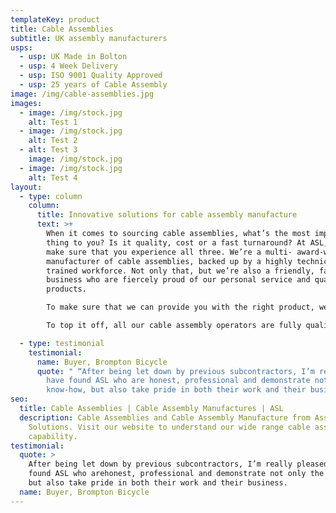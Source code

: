 ```yaml
---
templateKey: product
title: Cable Assemblies
subtitle: UK assembly manufacturers
usps:
  - usp: UK Made in Bolton
  - usp: 4 Week Delivery
  - usp: ISO 9001 Quality Approved
  - usp: 25 years of Cable Assembly
image: /img/cable-assemblies.jpg
images:
  - image: /img/stock.jpg
    alt: Test 1
  - image: /img/stock.jpg
    alt: Test 2
  - alt: Test 3
    image: /img/stock.jpg
  - image: /img/stock.jpg
    alt: Test 4
layout:
  - type: column
    column:
      title: Innovative solutions for cable assembly manufacture
      text: >+
        When it comes to sourcing cable assemblies, what’s the most important
        thing to you? Is it quality, cost or a fast turnaround? At ASL, we’ll
        make sure that you experience all three. We’re a multi- award-winning
        manufacturer of cable assemblies, backed up by a highly technically
        trained workforce. Not only that, but we’re also a friendly, family-run
        business who are fiercely proud of our personal service and quality
        products.

        To make sure that we can provide you with the right product, we believe in establishing truly personal relationships with our clients, so you know that you have people you trust on your side.

        To top it off, all our cable assembly operators are fully qualified to IPC A-620. This is the certification for the requirements and acceptance of cable assembly and wire loom assemblies.

  - type: testimonial
    testimonial:
      name: Buyer, Brompton Bicycle
      quote: " “After being let down by previous subcontractors, I’m really pleased to
        have found ASL who are honest, professional and demonstrate not only the
        know-how, but also take pride in both their work and their business.”"
seo:
  title: Cable Assemblies | Cable Assembly Manufactures | ASL
  description: Cable Assemblies and Cable Assembly Manufacture from Assembly
    Solutions. Visit our website to understand our wide range cable assembly
    capability.
testimonial:
  quote: >
    After being let down by previous subcontractors, I’m really pleased to have
    found ASL who arehonest, professional and demonstrate not only the know-how,
    but also take pride in both their work and their business.
  name: Buyer, Brompton Bicycle
---
```

